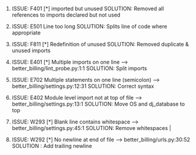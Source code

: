 1. ISSUE: F401 [*] imported but unused
SOLUTION: Removed all references to imports declared but not used

2. ISSUE: E501 Line too long 
SOLUTION: Splits line of code where appropriate

3. ISSUE: F811 [*] Redefinition of unused 
SOLUTION: Removed duplicate & unused imports

5. ISSUE: E401 [*] Multiple imports on one line
 --> better_billing/lint_probe.py:1:1
SOLUTION: Split imports

7. ISSUE: E702 Multiple statements on one line (semicolon)
  --> better_billing/settings.py:12:31
SOLUTION: Correct syntax

8. ISSUE: E402 Module level import not at top of file
  --> better_billing/settings.py:13:1
SOLUTION: Move OS and dj_database to top

9. ISSUE: W293 [*] Blank line contains whitespace
  --> better_billing/settings.py:45:1
SOLUTION: Remove whitespaces  |

10. ISSUE: W292 [*] No newline at end of file
  --> better_billing/urls.py:30:52
SOLUTION : Add trailing newline

